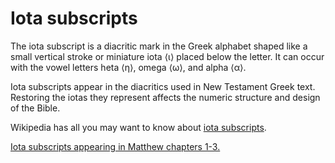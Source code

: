 # Iota subscripts

The iota subscript is a diacritic mark in the Greek alphabet shaped like a small vertical stroke or miniature iota ⟨ι⟩ placed below the letter. It can occur with the vowel letters heta ⟨η⟩, omega ⟨ω⟩, and alpha ⟨α⟩.

Iota subscripts appear in the diacritics used in New Testament Greek text. Restoring the iotas they represent affects the numeric structure and design of the Bible.

Wikipedia has all you may want to know about [iota subscripts](https://en.wikipedia.org/wiki/Iota_subscript).

[Iota subscripts appearing in Matthew chapters 1-3.](pdf/iota-subscripts.pdf)
